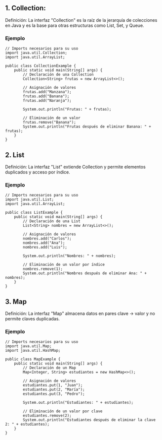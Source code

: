 
## 1. Collection:
Definición:
La interfaz "Collection" es la raíz de la jerarquía de colecciones en Java y es la base para otras estructuras como List, Set, y Queue.

### Ejemplo

```
// Imports necesarios para su uso
import java.util.Collection;
import java.util.ArrayList;

public class CollectionExample {
    public static void main(String[] args) {
        // Declaración de una Collection
        Collection<String> frutas = new ArrayList<>();

        // Asignación de valores
        frutas.add("Manzana");
        frutas.add("Banana");
        frutas.add("Naranja");

        System.out.println("Frutas: " + frutas);

        // Eliminación de un valor
        frutas.remove("Banana");
        System.out.println("Frutas después de eliminar Banana: " + frutas);
    }
}
```

## 2. List
Definición:
La interfaz "List" extiende Collection y permite elementos duplicados y acceso por índice.

### Ejemplo

```
// Imports necesarios para su uso
import java.util.List;
import java.util.ArrayList;

public class ListExample {
    public static void main(String[] args) {
        // Declaración de una List
        List<String> nombres = new ArrayList<>();

        // Asignación de valores
        nombres.add("Carlos");
        nombres.add("Ana");
        nombres.add("Luis");

        System.out.println("Nombres: " + nombres);

        // Eliminación de un valor por índice
        nombres.remove(1);
        System.out.println("Nombres después de eliminar Ana: " + nombres);
    }
}
```

## 3. Map
Definición:
La interfaz "Map" almacena datos en pares clave -> valor y no permite claves duplicadas.

### Ejemplo

```
// Imports necesarios para su uso
import java.util.Map;
import java.util.HashMap;

public class MapExample {
    public static void main(String[] args) {
        // Declaración de un Map
        Map<Integer, String> estudiantes = new HashMap<>();

        // Asignación de valores
        estudiantes.put(1, "Juan");
        estudiantes.put(2, "María");
        estudiantes.put(3, "Pedro");

        System.out.println("Estudiantes: " + estudiantes);

        // Eliminación de un valor por clave
        estudiantes.remove(2);
        System.out.println("Estudiantes después de eliminar la clave 2: " + estudiantes);
    }
}

```

